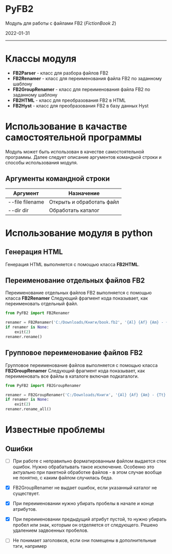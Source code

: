 ﻿PyFB2
=====
Модуль для работы с файлами FB2 (_FictionBook 2_)

2022-01-31

___

# Классы модуля

* __FB2Parser__ - класс для разбора файлов FB2
* __FB2Renamer__ - класс для переименования файла FB2 по заданному шаблону
* __FB2GroupRenamer__ - класс для переименования файла FB2 по заданному шаблону
* __FB2HTML__ - класс для преобразования FB2 в HTML
* __FB2Hyst__ - класс для преобразования FB2 в базу данных Hyst

# Использование в качастве самостоятельной программы

Модуль может быть использован в качестве самостоятельной программы. Далее следует описание аргументов командной строки и
способы использования модуля.

## Аргументы командной строки

| **Аргумент** | **Назначение** |
|-----------------|---------------------------|
| --file filename | Открыть и обработать файл |
| --dir dir       | Обработать каталог        |

# Использование модуля в python

## Генерация HTML

Генерация HTML выполняется с помощью класса **FB2HTML**.

## Переименование отдельных файлов FB2

Переименование отдельных файлов FB2 выполняется с помощью класса **FB2Renamer**
Следующий фрагмент кода показывает, как переименовать отдельный файл.

```python
from PyFB2 import FB2Renamer

renamer = FB2Renamer('C:/Downloads/Книги/book.fb2', '{Al} {Af} {Am} - {Tt}')
if renamer is None:
    exit(2)
renamer.rename()
```

## Групповое переименование файлов FB2

Групповое переименование файлов выполняется с помощью класса **FB2GroupRenamer**
Следующий фрагмент кода показывает, как переименовать все файлы в каталоге включая подкаталоги.

```python
from PyFB2 import FB2GroupRenamer

renamer = FB2GroupRenamer('C:/Downloads/Книги', '{Al} {Af} {Am} - {Tt}')
if renamer is None:
    exit(2)
renamer.rename_all()
```

# Известные проблемы

## Ошибки

- [ ] При работе с неправильно форматированным файлом выдается стек ошибок. Нужно обрабатывать такое исключение.
  Особенно это актуально при пакетной обработке файлов - в этом случае вообще не понятно, с каким файлом случилась беда.

- [x] FB2GroupRenamer не выдает ошибок, если указанный каталог не существует.
- [x] При переименовании нужно убирать пробелы в начале и конце атрибутов.
- [x] При переименовании предыдущий атрибут пустой, то нужно убирать пробел или знак, которым он отделяется от
  следующего. Решено удалением задвоенных пробелов.
- [ ] Не понимает заголовков, если они помещены в дополнительные тэги, например <title><p><strong>. При чтении заголовков это нужно учитывать. Пример: "Z:\Книги\О\О Сталине\Ушаков Александр. Сталин. По ту сторону добра и зла.fb2"


## Разобраться с пространствами имен

Процедура FB2Parser.cleanup удаляет из тэгов пространство имен.

Например:

> В документе тэг description имеет вид
>> _{http://www.gribuser.ru/xml/fictionbook/2.0}description_

> После FB2Parser.cleanup тэг имеет вид
>> _description_

То же самое нужно сделать с атрибутами. После обработки тэга нужно обработать его атрибуты.

## Разообраться с модулем argparse

1. Как сделать так, чтобы нельзя было указать одновременно и пакетный (--dir) и одиночный (--file) режимы работы.
2. Как в каждом из режимов исключить появление не обрабатываемых в этом режиме ключей.

## Не выдает следующую информацию о файле:

- [ ] /FictionBook/description/title-info/coverpage - не сделал
- [x] /FictionBook/description/document-info
    - [x] /FictionBook/description/document-info/author
    - [x] /FictionBook/description/document-info/program-used
    - [x] /FictionBook/description/document-info/date
    - [x] /FictionBook/description/document-info/src-url
    - [x] /FictionBook/description/document-info/src-ocr
    - [x] /FictionBook/description/document-info/id
    - [x] /FictionBook/description/document-info/version
    - [x] /FictionBook/description/document-info/history
    - [x] /FictionBook/description/document-info/publisher
- [x] /FictionBook/description/publish-info
    - [x] /FictionBook/description/publish-info/book-name
    - [x] /FictionBook/description/publish-info/publisher
    - [x] /FictionBook/description/publish-info/city
    - [x] /FictionBook/description/publish-info/year
    - [x] /FictionBook/description/publish-info/isbn
    - [x] /FictionBook/description/publish-info/sequence

# Задачи

- [x] Оптимизация. Сразу получать _description_, _title-info_, _document-info_, _publish-info_. Для получения каждого
  дочернего узла использовать ранее полученный родительский узел, а не читать его заново. Рассмотреть процедуру __
  cleanup__ - возможно, раз уж мы все равно сканируем документ в ней, надо там и назначать основные переменные (
  title-info b т.д.).
- [x] Оптимизация. Получать элементы с помощью одной функции, передавая в нее _root_el_ и _xpath_. Сейчас для каждого
  элемента проводятся проверки if el is None. Это можно выполнять в одной функции. То же самое для _атрибутов_.
- [x] Переименование всех файлов папке по шаблону (с включением рекурсии по подпапкам)
- [ ] Вывод списка всех авторов в папке.
- [ ] Преобразование FB2 в HTML
- [ ] Преобразование FB2 в Hyst
- [ ] Создавать папки с именами авторов и перемещать/копировать туда книги этих авторов

 ## Обработка HTML
 
- [ ] Возможность вставлять в HTML-файлы CSS. Например, с фиксированным именем book.css
  Или указывать CSS-файл в командной строке. 
- [ ] Возможность создавать заголовок и концевик HTML-файла. Функции add_html_header и add_html_footer.
  Выбрать для них правильное место вызова.
- [x] Для тела с _name="notes"_, содержащего сноски, нужно создавать только 
  один файл для каждой секции первого уровня, а не массу файлов для каждой сноски. 
